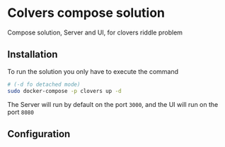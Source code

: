 # Colvers compose solution
Compose solution, Server and UI, for clovers riddle problem

## Installation
To  run the solution you only have to execute the command
``` bash
# (-d fo detached mode)
sudo docker-compose -p clovers up -d
```
The Server will run by default on the port `3000`, and the UI will run on the port `8080`

## Configuration


